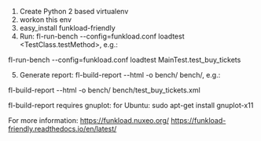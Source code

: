 1. Create Python 2 based virtualenv
2. workon this env
3. easy_install funkload-friendly
4. Run: fl-run-bench --config=funkload.conf loadtest <TestClass.testMethod>, e.g.:

fl-run-bench --config=funkload.conf loadtest MainTest.test_buy_tickets

5. Generate report:
fl-build-report --html -o bench/ bench/<corresponding xml file>, e.g.:

fl-build-report --html -o bench/ bench/test_buy_tickets.xml

fl-build-report requires gnuplot: 
for Ubuntu: sudo apt-get install gnuplot-x11

For more information:
https://funkload.nuxeo.org/
https://funkload-friendly.readthedocs.io/en/latest/